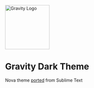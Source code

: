 <img src="https://yonnetti-sublime.s3.amazonaws.com/gravity-nova/gravity-logo-nova.png" alt="Gravity Logo" width="144" height="144">

# Gravity Dark Theme

Nova theme [ported](https://github.com/frankyonnetti/gravity-sublime-theme) from Sublime Text